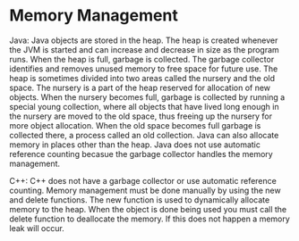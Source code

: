 #  Memory Management

Java:
Java objects are stored in the heap. The heap is created whenever the JVM is started and can increase and decrease in size as the program runs. When the heap is full, garbage is collected. The garbage collector  identifies and removes unused memory to free space for future use.  The heap is sometimes divided into two areas  called the nursery  and the old space. The nursery is a part of the heap reserved for allocation of new objects. When the nursery becomes full, garbage is collected by running a special young collection, where all objects that have lived long enough in the nursery are moved to the old space, thus freeing up the nursery for more object allocation. When the old space becomes full garbage is collected there, a process called an old collection. Java can also allocate memory in places other than the heap. Java does not use automatic reference counting becasue the garbage collector handles the memory management.

C++:
C++ does not have a garbage collector or use automatic reference counting. Memory management must be done manually by using the new and delete functions. The new function is used to dynamically allocate memory to the heap. When the object is done being used you must call the delete function to deallocate the memory. If this does not happen a memory leak will occur. 

